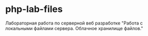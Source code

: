 # php-lab-files
Лабораторная работа по серверной веб разработке 
"Работа с локальными файлами сервера. Облачное хранилище файлов."
